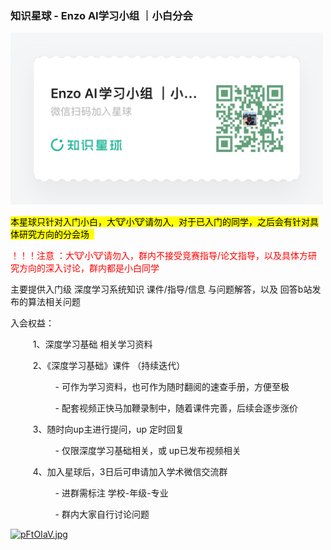 ### 知识星球 - Enzo AI学习小组 ｜小白分会 <!-- {docsify-ignore} -->



<img src="_media/知识星球.jpg" alt="logo" width="500">

<mark>本星球只针对入门小白，大🐮小🐮请勿入,  对于已入门的同学，之后会有针对具体研究方向的分会场  </mark>

<font color="red"> ！！！注意 ：大🐮小🐮请勿入，群内不接受竞赛指导/论文指导，以及具体方研究方向的深入讨论，群内都是小白同学 </font>

主要提供入门级 深度学习系统知识 课件/指导/信息 与问题解答，以及 回答b站发布的算法相关问题



入会权益：

$\qquad$ 1、深度学习基础 相关学习资料

$\qquad$ 2、《深度学习基础》课件 （持续迭代）

$\qquad$ $\qquad$ - 可作为学习资料，也可作为随时翻阅的速查手册，方便至极

$\qquad$ $\qquad$  - 配套视频正快马加鞭录制中，随着课件完善，后续会逐步涨价

$\qquad$ 3、随时向up主进行提问，up 定时回复

$\qquad$ $\qquad$  - 仅限深度学习基础相关，或 up已发布视频相关

$\qquad$ 4、加入星球后，3日后可申请加入学术微信交流群

$\qquad$ $\qquad$  - 进群需标注 学校-年级-专业 

$\qquad$ $\qquad$  - 群内大家自行讨论问题





[![pFtOIaV.jpg](https://s11.ax1x.com/2024/02/21/pFtOIaV.jpg)](https://imgse.com/i/pFtOIaV)
